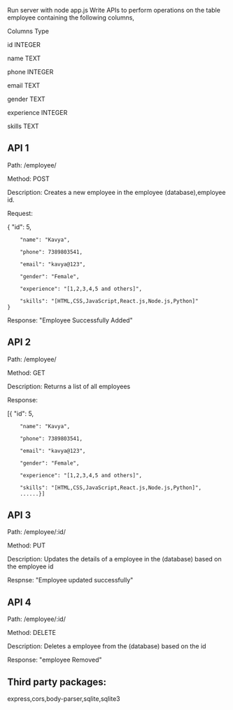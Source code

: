Run server with node app.js
Write APIs to perform operations on the table employee containing the following columns,

Columns	Type

id	INTEGER

name	TEXT

phone	INTEGER

email	TEXT

gender TEXT

experience INTEGER 

skills TEXT 

## API 1

Path: /employee/

Method: POST

Description:  Creates a new employee in the employee (database),employee id.

Request: 

 {
        "id": 5,
        
        "name": "Kavya",
        
        "phone": 7389803541,
        
        "email": "kavya@123",
        
        "gender": "Female",
        
        "experience": "[1,2,3,4,5 and others]",
        
        "skills": "[HTML,CSS,JavaScript,React.js,Node.js,Python]"
    } 
    
Response: 
  "Employee Successfully Added"
  

## API 2 

Path: /employee/

Method: GET

Description:
Returns a list of all employees 

Response:

[{
         "id": 5,
         
        "name": "Kavya",
        
        "phone": 7389803541,
        
        "email": "kavya@123",
        
        "gender": "Female",
        
        "experience": "[1,2,3,4,5 and others]",
        
        "skills": "[HTML,CSS,JavaScript,React.js,Node.js,Python]",
        ......}] 
        

## API 3

Path: /employee/:id/

Method: PUT

Description:
Updates the details of a employee in the (database) based on the employee id

Respnse:
"Employee updated successfully"

## API 4

Path: /employee/:id/

Method: DELETE

Description:
Deletes a employee from the (database) based on the id 

Response:
  "employee Removed" 

## Third party packages:
 express,cors,body-parser,sqlite,sqlite3

  

